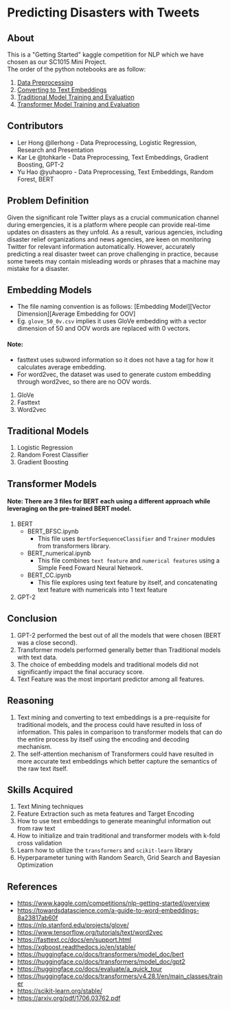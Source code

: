 # Predicting Disasters with Tweets

## About
This is a "Getting Started" kaggle competition for NLP which we have chosen as our SC1015 Mini Project.
<br>The order of the python notebooks are as follow:

1. [Data Preprocessing](https://github.com/tohkarle/SC1015-mini-project/blob/main/preprocessing)
2. [Converting to Text Embeddings](https://github.com/tohkarle/SC1015-mini-project/tree/main/word_embeddings)  
3. [Traditional Model Training and Evaluation](https://github.com/tohkarle/SC1015-mini-project/tree/main/traditional_models)
4. [Transformer Model Training and Evaluation](https://github.com/tohkarle/SC1015-mini-project/tree/main/transformer_models)
   
## Contributors

- Ler Hong @llerhong - Data Preprocessing, Logistic Regression, Research and Presentation
- Kar Le @tohkarle - Data Preprocessing, Text Embeddings, Gradient Boosting, GPT-2
- Yu Hao @yuhaopro - Data Preprocessing, Text Embeddings, Random Forest, BERT

## Problem Definition

Given the significant role Twitter plays as a crucial communication channel during emergencies, it is a platform where people can provide real-time updates on disasters as they unfold. As a result, various agencies, including disaster relief organizations and news agencies, are keen on monitoring Twitter for relevant information automatically. However, accurately predicting a real disaster tweet can prove challenging in practice, because some tweets may contain misleading words or phrases that a machine may mistake for a disaster. 

## Embedding Models

- The file naming convention is as follows: [Embedding Model][Vector Dimension][Average Embedding for OOV]
- Eg. `glove_50_0v.csv` implies it uses GloVe embedding with a vector dimension of 50 and OOV words are replaced with 0 vectors.
#### Note:
- fasttext uses subword information so it does not have a tag for how it calculates average embedding.
- For word2vec, the dataset was used to generate custom embedding through word2vec, so there are no OOV words.

1. GloVe
3. Fasttext 
5. Word2vec

## Traditional Models 

1. Logistic Regression
2. Random Forest Classifier
3. Gradient Boosting

## Transformer Models

#### Note: There are 3 files for BERT each using a different approach while leveraging on the pre-trained BERT model. 
    
1. BERT
    - BERT_BFSC.ipynb
        - This file uses `BertForSequenceClassifier` and `Trainer` modules from transformers library. 
    - BERT_numerical.ipynb
        - This file combines `text feature` and `numerical features` using a Simple Feed Foward Neural Network.
    - BERT_CC.ipynb
        - This file explores using text feature by itself, and concatenating text feature with numericals into 1 text feature
2. GPT-2

## Conclusion

1. GPT-2 performed the best out of all the models that were chosen (BERT was a close second).
2. Transformer models performed generally better than Traditional models with text data.
3. The choice of embedding models and traditional models did not significantly impact the final accuracy score.
4. Text Feature was the most important predictor among all features.

## Reasoning
1. Text mining and converting to text embeddings is a pre-requisite for traditional models, and the process could have resulted in loss of information. This pales in comparison to transformer models that can do the entire process by itself using the encoding and decoding mechanism.
2. The self-attention mechanism of Transformers could have resulted in more accurate text embeddings which better capture the semantics of the raw text itself.

## Skills Acquired
1. Text Mining techniques
2. Feature Extraction such as meta features and Target Encoding
3. How to use text embeddings to generate meaningful information out from raw text
4. How to initialize and train traditional and transformer models with k-fold cross validation
5. Learn how to utilize the `transformers` and `scikit-learn` library
6. Hyperparameter tuning with Random Search, Grid Search and Bayesian Optimization

## References
- https://www.kaggle.com/competitions/nlp-getting-started/overview
- https://towardsdatascience.com/a-guide-to-word-embeddings-8a23817ab60f
- https://nlp.stanford.edu/projects/glove/
- https://www.tensorflow.org/tutorials/text/word2vec
- https://fasttext.cc/docs/en/support.html
- https://xgboost.readthedocs.io/en/stable/
- https://huggingface.co/docs/transformers/model_doc/bert
- https://huggingface.co/docs/transformers/model_doc/gpt2
- https://huggingface.co/docs/evaluate/a_quick_tour
- https://huggingface.co/docs/transformers/v4.28.1/en/main_classes/trainer
- https://scikit-learn.org/stable/
- https://arxiv.org/pdf/1706.03762.pdf



